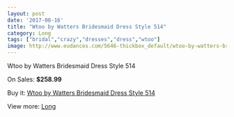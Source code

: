 ```yaml
---
layout: post
date: '2017-08-16'
title: "Wtoo by Watters Bridesmaid Dress Style 514"
category: Long
tags: ["bridal","crazy","dresses","dress","wtoo"]
image: http://www.eudances.com/5646-thickbox_default/wtoo-by-watters-bridesmaid-dress-style-514.jpg
---
```

Wtoo by Watters Bridesmaid Dress Style 514

On Sales: **$258.99**
<a href="https://www.eudances.com/en/long/1957-wtoo-by-watters-bridesmaid-dress-style-514.html"><amp-img layout="responsive" width="600" height="600" src="//www.eudances.com/5646-thickbox_default/wtoo-by-watters-bridesmaid-dress-style-514.jpg" alt="Wtoo by Watters Bridesmaid Dress Style 514 0" /></a>
<a href="https://www.eudances.com/en/long/1957-wtoo-by-watters-bridesmaid-dress-style-514.html"><amp-img layout="responsive" width="600" height="600" src="//www.eudances.com/5647-thickbox_default/wtoo-by-watters-bridesmaid-dress-style-514.jpg" alt="Wtoo by Watters Bridesmaid Dress Style 514 1" /></a>

Buy it: [Wtoo by Watters Bridesmaid Dress Style 514](https://www.eudances.com/en/long/1957-wtoo-by-watters-bridesmaid-dress-style-514.html "Wtoo by Watters Bridesmaid Dress Style 514")

View more: [Long](https://www.eudances.com/en/21-long "Long")